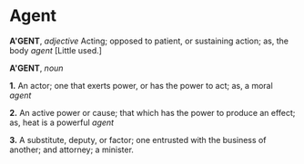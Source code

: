 # Agent

**A'GENT**, _adjective_ Acting; opposed to patient, or sustaining action; as, the body _agent_ \[Little used.\]

**A'GENT**, _noun_

**1.** An actor; one that exerts power, or has the power to act; as, a moral _agent_

**2.** An active power or cause; that which has the power to produce an effect; as, heat is a powerful _agent_

**3.** A substitute, deputy, or factor; one entrusted with the business of another; and attorney; a minister.